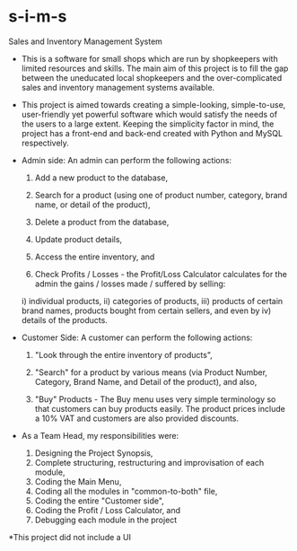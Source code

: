 # s-i-m-s
Sales and Inventory Management System

- This is a software for small shops which are run by shopkeepers with limited resources and skills. The main aim of this project is to fill the gap between the uneducated local shopkeepers and the over-complicated sales and inventory management systems available.

- This project is aimed towards creating a simple-looking, simple-to-use, user-friendly yet powerful software which would satisfy the needs of the users to a large extent. Keeping the simplicity factor in mind, the project has a front-end and back-end created with Python and MySQL respectively.

- Admin side: An admin can perform the following actions: 

  1. Add a new product to the database, 

  2. Search for a product (using one of product number, category, brand name, or detail of the product), 

  3. Delete a product from the database, 

  4. Update product details,

  5. Access the entire inventory, and

  6. Check Profits / Losses - the Profit/Loss Calculator calculates for the admin the gains / losses made / suffered by selling: 

    i) individual products, 
    ii) categories of products, 
    iii) products of certain brand names, products bought from certain sellers, and even by
    iv) details of the products.

- Customer Side: A customer can perform the following actions: 

  1. "Look through the entire inventory of products",

  2. "Search" for a product by various means (via Product Number, Category, Brand Name, and Detail of the product), and also, 

  3. "Buy" Products - The Buy menu uses very simple terminology so that customers can buy products easily. The product prices include a 10% VAT and customers are also      provided discounts.

- As a Team Head, my responsibilities were:

  1. Designing the Project Synopsis,
  2. Complete structuring, restructuring and improvisation of each module,
  3. Coding the Main Menu,
  4. Coding all the modules in "common-to-both" file,
  5. Coding the entire "Customer side",
  6. Coding the Profit / Loss Calculator, and
  7. Debugging each module in the project

*This project did not include a UI
